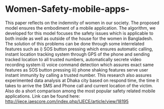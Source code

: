 # Women-Safety-mobile-apps-

This paper reflects on the indemnity of women in our society. The proposed model ensures the embodiment of a mobile application. The algorithm, we developed for this model focuses the safety issues which is applicable to both inside as well as outside of the house for the women in Bangladesh. The solution of this problems can be done through some interrelated features such as i) SOS button pressing which ensures automatic calling, instant location tracking system through GPS of the phone and sending tracked location to all trusted numbers, automatically secrete video recording system ii) voice command detection which assures exact same features as SOS button pressing iii) phone shaking features serve user instant immunity by calling a trusted number. This research also assures experimented data analysis at Dhaka city based on respond time, the time it takes to arrive the SMS and Phone call and current location of the victim. Also do a short comparison among the most popular safety related mobile applications.
Link can be found here: http://ijece.iaescore.com/index.php/IJECE/article/view/18195 
